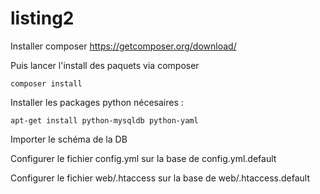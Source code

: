listing2
========

Installer composer https://getcomposer.org/download/

Puis lancer l'install des paquets via composer 
```
composer install
```

Installer les packages python nécesaires :
```
apt-get install python-mysqldb python-yaml
```

Importer le schéma de la DB

Configurer le fichier config.yml sur la base de config.yml.default

Configurer le fichier web/.htaccess sur la base de web/.htaccess.default
